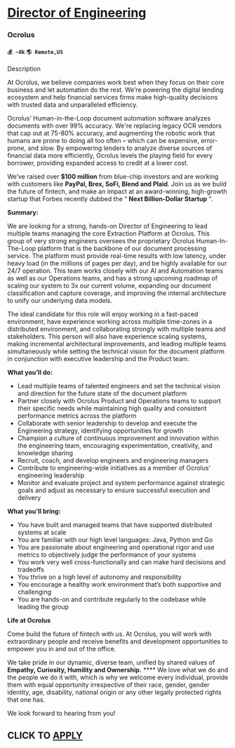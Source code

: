 # [Director of Engineering](https://www.remotewlb.com/apply/director-of-engineering-81077)  
### Ocrolus  
#### `💰 ~0k` `🌎 Remote,US`  

Description

At Ocrolus, we believe companies work best when they focus on their core business and let automation do the rest. We’re powering the digital lending ecosystem and help financial services firms make high-quality decisions with trusted data and unparalleled efficiency.

Ocrolus’ Human-in-the-Loop document automation software analyzes documents with over 99% accuracy. We're replacing legacy OCR vendors that cap out at 75-80% accuracy, and augmenting the robotic work that humans are prone to doing all too often – which can be expensive, error-prone, and slow. By empowering lenders to analyze diverse sources of financial data more efficiently, Ocrolus levels the playing field for every borrower, providing expanded access to credit at a lower cost.

We’ve raised over **$100 million** from blue-chip investors and are working with customers like **PayPal, Brex, SoFi, Blend and Plaid**. Join us as we build the future of fintech, and make an impact at an award-winning, high-growth startup that Forbes recently dubbed the “ **Next Billion-Dollar Startup** ”.

**Summary:**

We are looking for a strong, hands-on Director of Engineering to lead multiple teams managing the core Extraction Platform at Ocrolus. This group of very strong engineers oversees the proprietary Ocrolus Human-In-The-Loop platform that is the backbone of our document processing service. The platform must provide real-time results with low latency, under heavy load (in the millions of pages per day), and be highly available for our 24/7 operation. This team works closely with our AI and Automation teams as well as our Operations teams, and has a strong upcoming roadmap of scaling our system to 3x our current volume, expanding our document classification and capture coverage, and improving the internal architecture to unify our underlying data models.

The ideal candidate for this role will enjoy working in a fast-paced environment, have experience working across multiple time-zones in a distributed environment, and collaborating strongly with multiple teams and stakeholders. This person will also have experience scaling systems, making incremental architectural improvements, and leading multiple teams simultaneously while setting the technical vision for the document platform in conjunction with executive leadership and the Product team.

 **What you’ll do:**

  * Lead multiple teams of talented engineers and set the technical vision and direction for the future state of the document platform
  * Partner closely with Ocrolus Product and Operations teams to support their specific needs while maintaining high quality and consistent performance metrics across the platform
  * Collaborate with senior leadership to develop and execute the Engineering strategy, identifying opportunities for growth
  * Champion a culture of continuous improvement and innovation within the engineering team, encouraging experimentation, creativity, and knowledge sharing
  * Recruit, coach, and develop engineers and engineering managers
  * Contribute to engineering-wide initiatives as a member of Ocrolus' engineering leadership
  * Monitor and evaluate project and system performance against strategic goals and adjust as necessary to ensure successful execution and delivery

 **What you'll bring:**

  * You have built and managed teams that have supported distributed systems at scale
  * You are familiar with our high level languages: Java, Python and Go
  * You are passionate about engineering and operational rigor and use metrics to objectively judge the performance of your systems
  * You work very well cross-functionally and can make hard decisions and tradeoffs
  * You thrive on a high level of autonomy and responsibility
  * You encourage a healthy work environment that’s both supportive and challenging
  * You are hands-on and contribute regularly to the codebase while leading the group

**Life at Ocrolus**

Come build the future of fintech with us. At Ocrolus, you will work with extraordinary people and receive benefits and development opportunities to empower you in and out of the office.

We take pride in our dynamic, diverse team, unified by shared values of **Empathy, Curiosity, Humility and Ownership.** **** We love what we do and the people we do it with, which is why we welcome every individual, provide them with equal opportunity irrespective of their race, gender, gender identity, age, disability, national origin or any other legally protected rights that one has.

We look forward to hearing from you!

  
## CLICK TO [APPLY](https://www.remotewlb.com/apply/director-of-engineering-81077)


